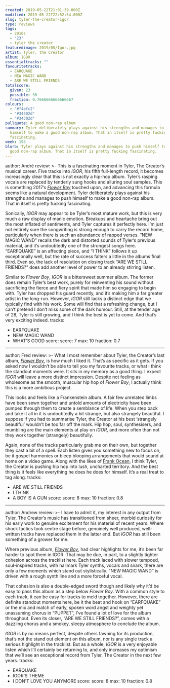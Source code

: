 ```yaml
---
created: 2019-05-22T21:01:39.000Z
modified: 2019-05-22T22:52:54.000Z
slug: tyler-the-creator-igor
type: reviews
tags:
  - 2010s
  - "23"
  - tyler the creator
featuredimage: 2019/05/Igor.jpg
artist: Tyler, the Creator
album: IGOR
essentialtracks: ""
favouritetracks:
  - EARQUAKE
  - NEW MAGIC WAND
  - ARE WE STILL FRIENDS
totalscore:
  given: 23
  possible: 30
  fraction: 0.7666666666666667
colours:
  - "#f4afc2"
  - "#34302d"
  - "#34302d"
pullquote: A good non-rap album
summary: Tyler deliberately plays against his strengths and manages to push
  himself to make a good non-rap album. That in itself is pretty fucking
  fascinating.
week: 193
blurb: Tyler plays against his strengths and manages to push himself to make a
  good non-rap album. That in itself is pretty fucking fascinating.
---
```

author: André
review: >-
  This is a fascinating moment in Tyler, The Creator’s musical career. Five
  tracks into *IGOR*, his fifth full-length record, it becomes increasingly
  clear that this is not exactly a hip-hop album. Tyler’s rasping vocals are
  replaced by tenderly sung hooks and alluring soul samples. This is something
  2017’s [*Flower
  Boy*](<reviews/tyler-the-creator-flower-boy/>) touched
  upon, and advancing this formula seems like a natural development. Tyler
  deliberately plays against his strengths and manages to push himself to make a
  good non-rap album. That in itself is pretty fucking fascinating.

  Sonically, *IGOR* may appear to be Tyler’s most mature work, but this is very much a raw display of manic emotion. Breakups and heartache bring out the most inflated of sentiments, and Tyler captures it perfectly here. I’m just not entirely sure the songwriting is strong enough to carry the record home, particularly when there is such an abundance of rapped verses. “NEW MAGIC WAND” recalls the dark and distorted sounds of Tyler’s previous material, and it’s undoubtedly one of the strongest songs here. “EARFQUAKE” is an affecting piece, and “I THINK” follows it up exceptionally well, but the rate of success falters a little in the albums final third. Even so, the lack of resolution on closing track “ARE WE STILL FRIENDS?” does add another level of power to an already stirring listen.

  Similar to *Flower Boy*, *IGOR* is a bittersweet summer album. The former does remain Tyler’s best work, purely for reinventing his sound without sacrificing the fierce and fiery spirit that made him so engaging to begin with. Tyler has dropped his guard recently, and it’s making him a far greater artist in the long-run. However, *IGOR* still lacks a distinct edge that we typically find with his work. Some will find that a refreshing change, but I can’t pretend I don’t miss some of the dark humour. Still, at the tender age of 28, Tyler is still growing, and I think the best is yet to come. And that’s very exciting indeed.
tracks:
  - EARFQUAKE
  - ­­NEW MAGIC WAND
  - ­­WHAT’S GOOD
score:
  score: 7
  max: 10
  fraction: 0.7
---
author: Fred
review: >-
  What I most remember about Tyler, the Creator’s last album, [*Flower
  Boy*](<reviews/tyler-the-creator-flower-boy/>), is how
  much I liked it. That’s as specific as it gets. If you asked now I wouldn’t be
  able to tell you my favourite tracks, or what I think the standout moments
  were. It sits in my memory as a good thing. I expect *IGOR* will leave a more
  distinct impression. Despite not feeling as wholesome as the smooth, muscular
  hip hop of *Flower Boy*, I actually think this is a more ambitious project.

  This looks and feels like a Frankenstein album. A fair few unrelated limbs have been sewn together and untold amounts of electricity have been pumped through them to create a semblance of life. When you step back and take it all in it is undoubtedly a bit strange, but also strangely beautiful. I suppose if you had to summarise Tyler, the Creator at his best ‘strangely beautiful’ wouldn’t be too far off the mark. Hip hop, soul, synthesisers, and mumbling are the main elements at play on *IGOR*, and more often than not they work together (strangely) beautifully.

  Again, none of the tracks particularly grab me on their own, but together they cast a bit of a spell. Each listen gives you something new to focus on, be it gospel harmonies or bleep blooping arrangements that would sound at home on a video game. Along with the likes of [Frank Ocean](<reviews/frank-ocean-blond/>), I think Tyler, the Creator is pushing hip hop into lush, uncharted territory. And the best thing is it feels like everything he does he does for himself. It’s a real treat to tag along.
tracks:
  - ARE WE STILL FRIENDS
  - ­­I THINK
  - ­­A BOY IS A GUN
score:
  score: 8
  max: 10
  fraction: 0.8
---
author: Andrew
review: >-
  I have to admit it, my interest in any output from Tyler, The Creator’s music
  has transitioned from sheer, morbid curiosity for his early work to genuine
  excitement for his material of recent years. Where shock tactics took centre
  stage before, genuinely well produced, well-written tracks have replaced them
  in the latter end. But *IGOR* has still been something of a grower for me.

  Where previous album, [*Flower Boy*](<reviews/tyler-the-creator-flower-boy/>), had clear highlights for me, it’s been far harder to spot them in IGOR. That may be due, in part, to a slightly tighter cohesion across the tracklist here. Each track laced with slower tempoed, soul-inspired tracks, with hallmark Tyler synths, vocals and snark, there are only a few moments which stand out stylistically. “NEW MAGIC WAND” is driven with a rough synth line and a more forceful vocal.

  That cohesion is also a double-edged sword though and likely why it’d be easy to pass this album as a step below *Flower Boy*. With a common style to each track, it can be easy for tracks to meld together. However, there are definite standout moments here, be it the beat and hook on “EARFQUAKE” or the mix and match of early, spoken word angst and weighty yet unassuming chorus in “PUPPET”, I’ve found a lot of love for the album throughout. Even its closer, “ARE WE STILL FRIENDS?”, comes with a dazzling chorus and a smokey, sleepy atmosphere to conclude the album.

  *IGOR* is by no means perfect, despite others fawning for its production, that’s not the stand out element on this album, nor is any single track a serious highlight in the tracklist. But as a whole, *IGOR* is a very enjoyable listen which I’ll certainly be returning to, and only increases my optimism that we’ll see an exceptional record from Tyler, The Creator in the next few years.
tracks:
  - EARQUAKE
  - ­­IGOR’S THEME
  - ­­I DON’T LOVE YOU ANYMORE
score:
  score: 8
  max: 10
  fraction: 0.8
